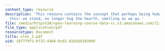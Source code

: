 ```yaml
---
content_type: resource
description: 'This resoure contains the concept that perhaps being human comes to
  this: we stand, no longer hug the hearth, smelling as we go.'
file: /media/https%3A/open-learning-course-data-rc.s3.amazonaws.com/11-329-social-theory-and-the-city-fall-2005/1077f9f26f3244b80c0281b5d43039b9_oles_2.pdf
file_type: application/pdf
resourcetype: Document
title: oles_2.pdf
uid: 1077f9f2-6f32-44b8-0c02-81b5d43039b9
---
```

